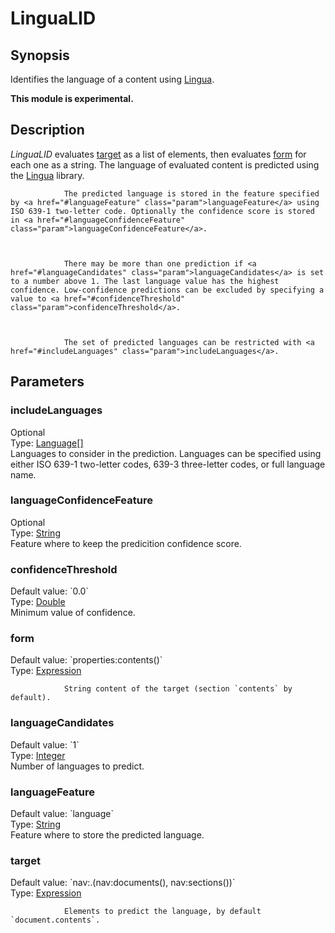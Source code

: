 <h1 class="module">LinguaLID</h1>

## Synopsis

Identifies the language of a content using [Lingua](https://github.com/pemistahl/lingua).

**This module is experimental.**

## Description

*LinguaLID* evaluates <a href="#target" class="param">target</a> as a list of elements, then evaluates <a href="#form" class="param">form</a> for each one as a string. The language of evaluated content is predicted using the [Lingua](https://github.com/pemistahl/lingua) library.
			


				The predicted language is stored in the feature specified by <a href="#languageFeature" class="param">languageFeature</a> using ISO 639-1 two-letter code. Optionally the confidence score is stored in <a href="#languageConfidenceFeature" class="param">languageConfidenceFeature</a>.
			


				There may be more than one prediction if <a href="#languageCandidates" class="param">languageCandidates</a> is set to a number above 1. The last language value has the highest confidence. Low-confidence predictions can be excluded by specifying a value to <a href="#confidenceThreshold" class="param">confidenceThreshold</a>.
			


				The set of predicted languages can be restricted with <a href="#includeLanguages" class="param">includeLanguages</a>.
			

## Parameters

<h3 name="includeLanguages" class="param">includeLanguages</h3>

<div class="param-level param-level-optional">Optional
</div>
<div class="param-type">Type: <a href="../converter/com.github.pemistahl.lingua.api.Language%5B%5D" class="converter">Language[]</a>
</div>
Languages to consider in the prediction. Languages can be specified using either ISO 639-1 two-letter codes, 639-3 three-letter codes, or full language name.

<h3 name="languageConfidenceFeature" class="param">languageConfidenceFeature</h3>

<div class="param-level param-level-optional">Optional
</div>
<div class="param-type">Type: <a href="../converter/java.lang.String" class="converter">String</a>
</div>
Feature where to keep the predicition confidence score.

<h3 name="confidenceThreshold" class="param">confidenceThreshold</h3>

<div class="param-level param-level-default-value">Default value: `0.0`
</div>
<div class="param-type">Type: <a href="../converter/java.lang.Double" class="converter">Double</a>
</div>
Minimum value of confidence.

<h3 name="form" class="param">form</h3>

<div class="param-level param-level-default-value">Default value: `properties:contents()`
</div>
<div class="param-type">Type: <a href="../converter/fr.inra.maiage.bibliome.alvisnlp.core.corpus.expressions.Expression" class="converter">Expression</a>
</div>

				String content of the target (section `contents` by default).
			

<h3 name="languageCandidates" class="param">languageCandidates</h3>

<div class="param-level param-level-default-value">Default value: `1`
</div>
<div class="param-type">Type: <a href="../converter/java.lang.Integer" class="converter">Integer</a>
</div>
Number of languages to predict.

<h3 name="languageFeature" class="param">languageFeature</h3>

<div class="param-level param-level-default-value">Default value: `language`
</div>
<div class="param-type">Type: <a href="../converter/java.lang.String" class="converter">String</a>
</div>
Feature where to store the predicted language.

<h3 name="target" class="param">target</h3>

<div class="param-level param-level-default-value">Default value: `nav:.(nav:documents(), nav:sections())`
</div>
<div class="param-type">Type: <a href="../converter/fr.inra.maiage.bibliome.alvisnlp.core.corpus.expressions.Expression" class="converter">Expression</a>
</div>

				Elements to predict the language, by default `document.contents`.
			

